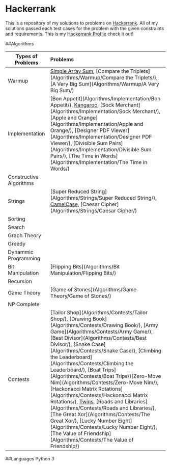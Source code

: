 # Hackerrank
This is a repository of my solutions to problems on [Hackerrank](https://www.hackerrank.com/). All of my solutions passed each test cases for the problem with the given constraints and requirements. This is my [Hackerrank Profile](https://www.hackerrank.com/mariofidalgo) check it out!

##Algorithms

| Types of Problems        | Problems           
| ------------- |:-------------|
| Warmup                  | [Simple Array Sum](Algorithms/Warmup/Simple%20Array%20Sum/), [Compare the Triplets](Algorithms/Warmup/Compare the Triplets/), [A Very Big Sum](Algorithms/Warmup/A Very Big Sum/) 
| Implementation          | [Bon Appetit](Algorithms/Implementation/Bon Appetit/), [Kangaroo](Algorithms/Implementation/Kangaroo/), [Sock Merchant](Algorithms/Implementation/Sock Merchant/), [Apple and Orange](Algorithms/Implementation/Apple and Orange/), [Designer PDF Viewer](Algorithms/Implementation/Designer PDF Viewer/), [Divisible Sum Pairs](Algorithms/Implementation/Divisible Sum Pairs/), [The Time in Words](Algorithms/Implementation/The Time in Words/)
| Constructive Algorithms | 
| Strings                 | [Super Reduced String](Algorithms/Strings/Super Reduced String/), [CamelCase](Algorithms/Strings/CamelCase/), [Caesar Cipher](Algorithms/Strings/Caesar Cipher/) 
| Sorting                 | 
| Search                  |   
| Graph Theory            | 
| Greedy                  |  
| Dynammic Programming    | 
| Bit Manipulation        | [Flipping Bits](Algorithms/Bit Manipulation/Flipping Bits/)
| Recursion               | 
| Game Theory             | [Game of Stones](Algorithms/Game Theory/Game of Stones/)
| NP Complete             |    
| Contests                | [Tailor Shop](Algorithms/Contests/Tailor Shop/), [Drawing Book](Algorithms/Contests/Drawing Book/), [Army Game](Algorithms/Contests/Army Game/), [Best Divisor](Algorithms/Contests/Best Divisor/), [Snake Case](Algorithms/Contests/Snake Case/), [Climbing the Leaderboard](Algorithms/Contests/Climbing the Leaderboard/), [Boat Trips](Algorithms/Contests/Boat Trips/)[Zero-Move Nim](Algorithms/Contests/Zero-Move Nim/), [Hackonacci Matrix Rotations](Algorithms/Contests/Hackonacci Matrix Rotations/), [Twins](Algorithms/Contests/Twins/), [Roads and Libraries](Algorithms/Contests/Roads and Libraries/), [The Great Xor](Algorithms/Contests/The Great Xor/), [Lucky Number Eight](Algorithms/Contests/Lucky Number Eight/), [The Value of Friendship](Algorithms/Contests/The Value of Friendship/)

##Languages
Python 3

